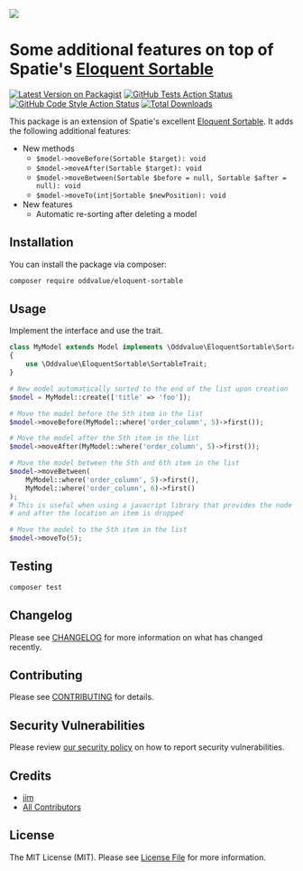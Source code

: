 
[<img src="https://github-ads.s3.eu-central-1.amazonaws.com/support-ukraine.svg?t=1" />](https://supportukrainenow.org)

# Some additional features on top of Spatie's [Eloquent Sortable](https://github.com/spatie/eloquent-sortable)

[![Latest Version on Packagist](https://img.shields.io/packagist/v/oddvalue/eloquent-sortable.svg?style=flat-square)](https://packagist.org/packages/oddvalue/eloquent-sortable)
[![GitHub Tests Action Status](https://img.shields.io/github/workflow/status/oddvalue/eloquent-sortable/run-tests?label=tests)](https://github.com/oddvalue/eloquent-sortable/actions?query=workflow%3Arun-tests+branch%3Amain)
[![GitHub Code Style Action Status](https://img.shields.io/github/workflow/status/oddvalue/eloquent-sortable/Fix%20PHP%20code%20style%20issues?label=code%20style)](https://github.com/oddvalue/eloquent-sortable/actions?query=workflow%3A"Fix+PHP+code+style+issues"+branch%3Amain)
[![Total Downloads](https://img.shields.io/packagist/dt/oddvalue/eloquent-sortable.svg?style=flat-square)](https://packagist.org/packages/oddvalue/eloquent-sortable)

This package is an extension of Spatie's excellent [Eloquent Sortable](https://github.com/spatie/eloquent-sortable). It adds the following additional features:

* New methods
    - `$model->moveBefore(Sortable $target): void`
    - `$model->moveAfter(Sortable $target): void`
    - `$model->moveBetween(Sortable $before = null, Sortable $after = null): void` 
    - `$model->moveTo(int|Sortable $newPosition): void`
* New features
    - Automatic re-sorting after deleting a model

## Installation

You can install the package via composer:

```bash
composer require oddvalue/eloquent-sortable
```

## Usage

Implement the interface and use the trait.
```php
class MyModel extends Model implements \Oddvalue\EloquentSortable\Sortable
{
    use \Oddvalue\EloquentSortable\SortableTrait;
}
```

```php
# New model automatically sorted to the end of the list upon creation
$model = MyModel::create(['title' => 'foo']);

# Move the model before the 5th item in the list
$model->moveBefore(MyModel::where('order_column', 5)->first());

# Move the model after the 5th item in the list
$model->moveAfter(MyModel::where('order_column', 5)->first());

# Move the model between the 5th and 6th item in the list
$model->moveBetween(
    MyModel::where('order_column', 5)->first(), 
    MyModel::where('order_column', 6)->first()
);
# This is useful when using a javacript library that provides the node before
# and after the location an item is dropped

# Move the model to the 5th item in the list
$model->moveTo(5);
```

## Testing

```bash
composer test
```

## Changelog

Please see [CHANGELOG](CHANGELOG.md) for more information on what has changed recently.

## Contributing

Please see [CONTRIBUTING](https://github.com/oddvalue/.github/blob/main/CONTRIBUTING.md) for details.

## Security Vulnerabilities

Please review [our security policy](../../security/policy) on how to report security vulnerabilities.

## Credits

- [jim](https://github.com/oddvalue)
- [All Contributors](../../contributors)

## License

The MIT License (MIT). Please see [License File](LICENSE.md) for more information.
